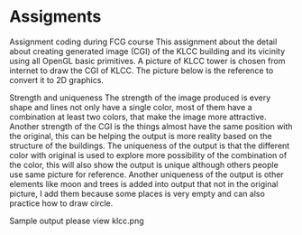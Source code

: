 # Assigments
Assignment coding during FCG course
This assignment about the detail about creating generated image (CGI) of the KLCC 
building and its vicinity using all OpenGL basic primitives. A picture of KLCC tower is chosen 
from internet to draw the CGI of KLCC. The picture below is the reference to convert it to 
2D graphics.

Strength and uniqueness
The strength of the image produced is every shape and lines not only have a single color, 
most of them have a combination at least two colors, that make the image more attractive.
Another strength of the CGI is the things almost have the same position with the original, 
this can be helping the output is more reality based on the structure of the buildings.
The uniqueness of the output is that the different color with original is used to explore more 
possibility of the combination of the color, this will also show the output is unique although 
others people use same picture for reference. Another uniqueness of the output is other 
elements like moon and trees is added into output that not in the original picture, I add 
them because some places is very empty and can also practice how to draw circle.

Sample output please view klcc.png
